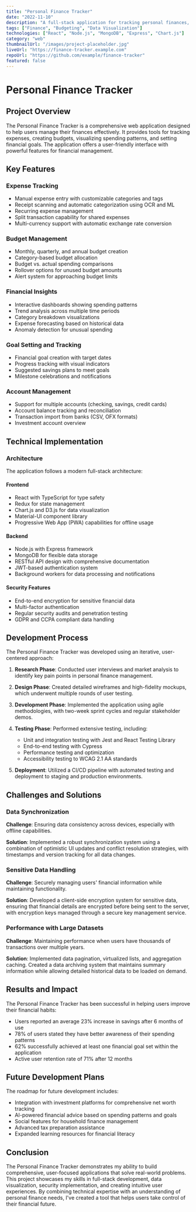 ```yaml
---
title: "Personal Finance Tracker"
date: "2022-11-10"
description: "A full-stack application for tracking personal finances, including expense categorization, budget planning, and visualization of spending patterns."
tags: ["Finance", "Budgeting", "Data Visualization"]
technologies: ["React", "Node.js", "MongoDB", "Express", "Chart.js"]
category: "web"
thumbnailUrl: "/images/project-placeholder.jpg"
liveUrl: "https://finance-tracker.example.com"
repoUrl: "https://github.com/example/finance-tracker"
featured: false
---
```


# Personal Finance Tracker

## Project Overview

The Personal Finance Tracker is a comprehensive web application designed to help users manage their finances effectively. It provides tools for tracking expenses, creating budgets, visualizing spending patterns, and setting financial goals. The application offers a user-friendly interface with powerful features for financial management.

## Key Features

### Expense Tracking
- Manual expense entry with customizable categories and tags
- Receipt scanning and automatic categorization using OCR and ML
- Recurring expense management
- Split transaction capability for shared expenses
- Multi-currency support with automatic exchange rate conversion

### Budget Management
- Monthly, quarterly, and annual budget creation
- Category-based budget allocation
- Budget vs. actual spending comparisons
- Rollover options for unused budget amounts
- Alert system for approaching budget limits

### Financial Insights
- Interactive dashboards showing spending patterns
- Trend analysis across multiple time periods
- Category breakdown visualizations
- Expense forecasting based on historical data
- Anomaly detection for unusual spending

### Goal Setting and Tracking
- Financial goal creation with target dates
- Progress tracking with visual indicators
- Suggested savings plans to meet goals
- Milestone celebrations and notifications

### Account Management
- Support for multiple accounts (checking, savings, credit cards)
- Account balance tracking and reconciliation
- Transaction import from banks (CSV, OFX formats)
- Investment account overview

## Technical Implementation

### Architecture
The application follows a modern full-stack architecture:

#### Frontend
- React with TypeScript for type safety
- Redux for state management
- Chart.js and D3.js for data visualization
- Material-UI component library
- Progressive Web App (PWA) capabilities for offline usage

#### Backend
- Node.js with Express framework
- MongoDB for flexible data storage
- RESTful API design with comprehensive documentation
- JWT-based authentication system
- Background workers for data processing and notifications

#### Security Features
- End-to-end encryption for sensitive financial data
- Multi-factor authentication
- Regular security audits and penetration testing
- GDPR and CCPA compliant data handling

## Development Process

The Personal Finance Tracker was developed using an iterative, user-centered approach:

1. **Research Phase**: Conducted user interviews and market analysis to identify key pain points in personal finance management.

2. **Design Phase**: Created detailed wireframes and high-fidelity mockups, which underwent multiple rounds of user testing.

3. **Development Phase**: Implemented the application using agile methodologies, with two-week sprint cycles and regular stakeholder demos.

4. **Testing Phase**: Performed extensive testing, including:
   - Unit and integration testing with Jest and React Testing Library
   - End-to-end testing with Cypress
   - Performance testing and optimization
   - Accessibility testing to WCAG 2.1 AA standards

5. **Deployment**: Utilized a CI/CD pipeline with automated testing and deployment to staging and production environments.

## Challenges and Solutions

### Data Synchronization
**Challenge**: Ensuring data consistency across devices, especially with offline capabilities.

**Solution**: Implemented a robust synchronization system using a combination of optimistic UI updates and conflict resolution strategies, with timestamps and version tracking for all data changes.

### Sensitive Data Handling
**Challenge**: Securely managing users' financial information while maintaining functionality.

**Solution**: Developed a client-side encryption system for sensitive data, ensuring that financial details are encrypted before being sent to the server, with encryption keys managed through a secure key management service.

### Performance with Large Datasets
**Challenge**: Maintaining performance when users have thousands of transactions over multiple years.

**Solution**: Implemented data pagination, virtualized lists, and aggregation caching. Created a data archiving system that maintains summary information while allowing detailed historical data to be loaded on demand.

## Results and Impact

The Personal Finance Tracker has been successful in helping users improve their financial habits:

- Users reported an average 23% increase in savings after 6 months of use
- 78% of users stated they have better awareness of their spending patterns
- 62% successfully achieved at least one financial goal set within the application
- Active user retention rate of 71% after 12 months

## Future Development Plans

The roadmap for future development includes:

- Integration with investment platforms for comprehensive net worth tracking
- AI-powered financial advice based on spending patterns and goals
- Social features for household finance management
- Advanced tax preparation assistance
- Expanded learning resources for financial literacy

## Conclusion

The Personal Finance Tracker demonstrates my ability to build comprehensive, user-focused applications that solve real-world problems. This project showcases my skills in full-stack development, data visualization, security implementation, and creating intuitive user experiences. By combining technical expertise with an understanding of personal finance needs, I've created a tool that helps users take control of their financial future.